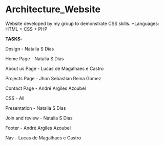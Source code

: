 # Architecture_Website

Website developed by my group to demonstrate CSS skills. *Languages: HTML + CSS + PHP



**TASKS:**

Design - Natalia S Dias

Home Page - Natalia S Dias

About us Page - Lucas de Magalhaes e Castro

Projects Page - Jhon Sebastian Reina Gomez

Contact Page - André Argiles Azoubel

CSS - All

Presentation - Natalia S Dias

Join and review - Natalia S Dias

Footer - André Argiles Azoubel

Nav - Lucas de Magalhaes e Castro
